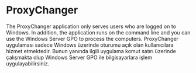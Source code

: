 # ProxyChanger

The ProxyChanger application only serves users who are logged on to Windows. In addition, the application runs on the command line and you can use the Windows Server GPO to process the computers.
ProxyChanger uygulaması sadece Windows üzerinde oturumu açık olan kullanıcılara hizmet etmektedir. Bunun yanında ilgili uygulama komut satırı üzerinde çalışmakta olup Windows Server GPO ile bilgisayarlara işlem uygulayabilirsiniz.
